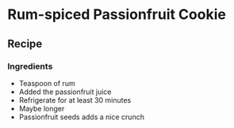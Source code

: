 # Rum-spiced Passionfruit Cookie

## Recipe

### Ingredients

- Teaspoon of rum  
- Added the passionfruit juice  
- Refrigerate for at least 30 minutes  
- Maybe longer  
- Passionfruit seeds adds a nice crunch

